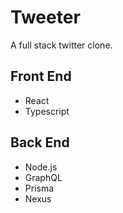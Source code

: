 # Tweeter
A full stack twitter clone.

## Front End
- React
- Typescript

## Back End
- Node.js
- GraphQL
- Prisma
- Nexus

